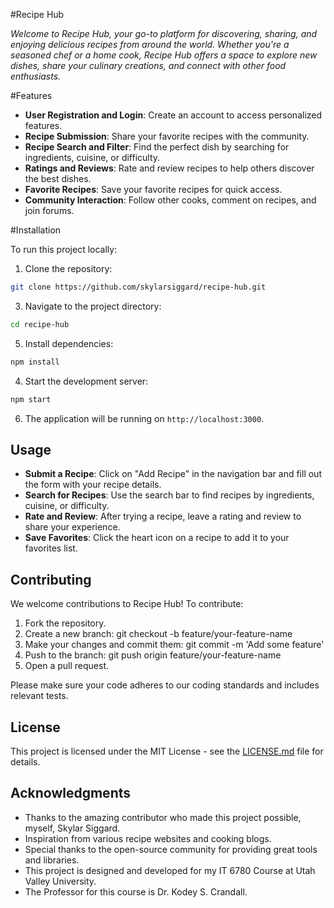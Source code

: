 #Recipe Hub

*Welcome to Recipe Hub, your go-to platform for discovering, sharing, and enjoying delicious recipes from around the world. Whether you're a seasoned chef or a home cook, Recipe Hub offers a space to explore new dishes, share your culinary creations, and connect with other food enthusiasts.*



#Features

   - **User Registration and Login**: Create an account to access personalized features.
   - **Recipe Submission**: Share your favorite recipes with the community.
   - **Recipe Search and Filter**: Find the perfect dish by searching for ingredients, cuisine, or difficulty.
   - **Ratings and Reviews**: Rate and review recipes to help others discover the best dishes.
   - **Favorite Recipes**: Save your favorite recipes for quick access.
   - **Community Interaction**: Follow other cooks, comment on recipes, and join forums.



#Installation

To run this project locally:

   1. Clone the repository:
```bash
git clone https://github.com/skylarsiggard/recipe-hub.git
```

   3. Navigate to the project directory:
```bash
cd recipe-hub
```

   5. Install dependencies:
```bash
npm install
```

   4. Start the development server:
```bash
npm start
```

   6. The application will be running on `http://localhost:3000`.



## Usage

   - **Submit a Recipe**: Click on "Add Recipe" in the navigation bar and fill out the form with your recipe details.
   - **Search for Recipes**: Use the search bar to find recipes by ingredients, cuisine, or difficulty.
   - **Rate and Review**: After trying a recipe, leave a rating and review to share your experience.
   - **Save Favorites**: Click the heart icon on a recipe to add it to your favorites list.



## Contributing

   We welcome contributions to Recipe Hub! To contribute:

   1. Fork the repository.
   2. Create a new branch:
      git checkout -b feature/your-feature-name
   3. Make your changes and commit them:
      git commit -m 'Add some feature'
   4. Push to the branch:
      git push origin feature/your-feature-name
   5. Open a pull request.

   Please make sure your code adheres to our coding standards and includes relevant tests.



## License

   This project is licensed under the MIT License - see the [LICENSE.md](LICENSE.md) file for details.



## Acknowledgments

   - Thanks to the amazing contributor who made this project possible, myself, Skylar Siggard.
   - Inspiration from various recipe websites and cooking blogs.
   - Special thanks to the open-source community for providing great tools and libraries.
   - This project is designed and developed for my IT 6780 Course at Utah Valley University. 
   - The Professor for this course is Dr. Kodey S. Crandall.

